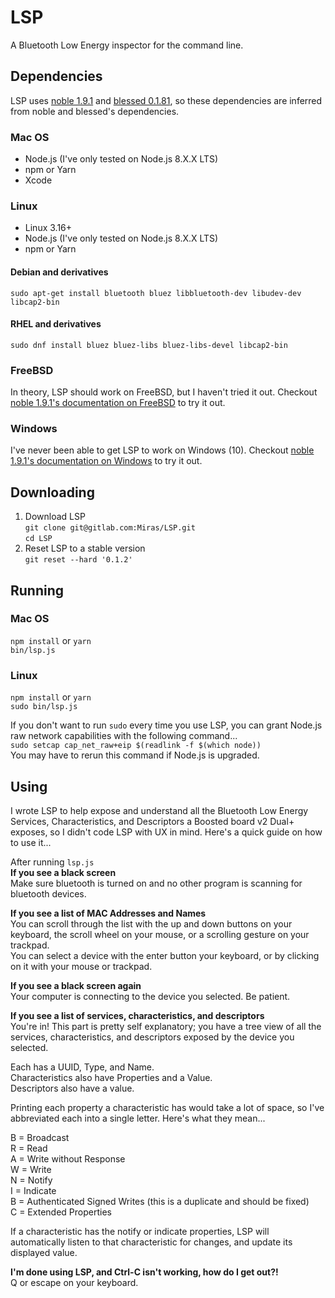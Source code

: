 # LSP
A Bluetooth Low Energy inspector for the command line.

## Dependencies
LSP uses [noble 1.9.1](https://github.com/noble/noble/tree/2afa49a798e067d84970f97778a14aa07b986ad8) and [blessed 0.1.81](https://github.com/chjj/blessed/commit/a45575fee63fac158fd467087ec172f657bfec6b), so these dependencies are inferred from noble and blessed's dependencies.

### Mac OS
- Node.js (I've only tested on Node.js 8.X.X LTS)
- npm or Yarn
- Xcode

### Linux
- Linux 3.16+
- Node.js (I've only tested on Node.js 8.X.X LTS)
- npm or Yarn

#### Debian and derivatives
`sudo apt-get install bluetooth bluez libbluetooth-dev libudev-dev libcap2-bin`

#### RHEL and derivatives
`sudo dnf install bluez bluez-libs bluez-libs-devel libcap2-bin`

### FreeBSD
In theory, LSP should work on FreeBSD, but I haven't tried it out. Checkout [noble 1.9.1's documentation on FreeBSD](https://github.com/noble/noble/tree/2afa49a798e067d84970f97778a14aa07b986ad8#freebsd) to try it out.

### Windows
I've never been able to get LSP to work on Windows (10). Checkout [noble 1.9.1's documentation on Windows](https://github.com/noble/noble/tree/2afa49a798e067d84970f97778a14aa07b986ad8#windows) to try it out.

## Downloading
1. Download LSP  
  `git clone git@gitlab.com:Miras/LSP.git`  
  `cd LSP`
2. Reset LSP to a stable version  
  `git reset --hard '0.1.2'`

## Running
### Mac OS
`npm install` or `yarn`  
`bin/lsp.js`

### Linux
`npm install` or `yarn`  
`sudo bin/lsp.js`

If you don't want to run `sudo` every time you use LSP, you can grant Node.js raw network capabilities with the following command...  
`sudo setcap cap_net_raw+eip $(readlink -f $(which node))`  
You may have to rerun this command if Node.js is upgraded.

## Using
I wrote LSP to help expose and understand all the Bluetooth Low Energy Services, Characteristics, and Descriptors a Boosted board v2 Dual+ exposes, so I didn't code LSP with UX in mind. Here's a quick guide on how to use it...

After running `lsp.js`  
**If you see a black screen**  
Make sure bluetooth is turned on and no other program is scanning for bluetooth devices.

**If you see a list of MAC Addresses and Names**  
You can scroll through the list with the up and down buttons on your keyboard, the scroll wheel on your mouse, or a scrolling gesture on your trackpad.  
You can select a device with the enter button your keyboard, or by clicking on it with your mouse or trackpad.

**If you see a black screen again**  
Your computer is connecting to the device you selected. Be patient.

**If you see a list of services, characteristics, and descriptors**  
You're in! This part is pretty self explanatory; you have a tree view of all the services, characteristics, and descriptors exposed by the device you selected.

Each has a UUID, Type, and Name.  
Characteristics also have Properties and a Value.  
Descriptors also have a value.

Printing each property a characteristic has would take a lot of space, so I've abbreviated each into a single letter. Here's what they mean...

B = Broadcast  
R = Read  
A = Write without Response  
W = Write  
N = Notify  
I = Indicate  
B = Authenticated Signed Writes (this is a duplicate and should be fixed)  
C = Extended Properties

If a characteristic has the notify or indicate properties, LSP will automatically listen to that characteristic for changes, and update its displayed value.

**I'm done using LSP, and Ctrl-C isn't working, how do I get out?!**  
Q or escape on your keyboard.
